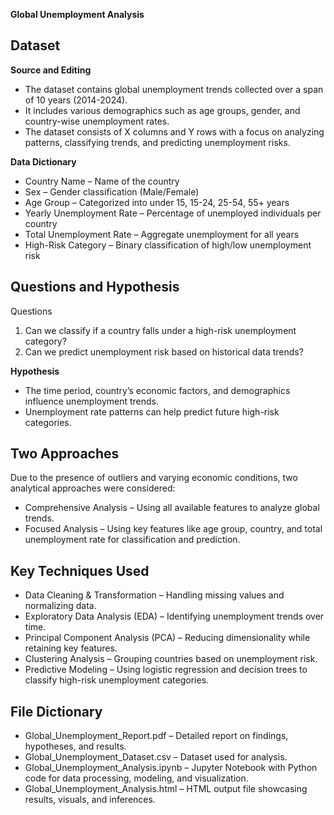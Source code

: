 **Global Unemployment Analysis**
## **Dataset**

**Source and Editing**
* The dataset contains global unemployment trends collected over a span of 10 years (2014-2024).
* It includes various demographics such as age groups, gender, and country-wise unemployment rates.
* The dataset consists of X columns and Y rows with a focus on analyzing patterns, classifying trends, and predicting unemployment risks.

**Data Dictionary**
* Country Name – Name of the country
* Sex – Gender classification (Male/Female)
* Age Group – Categorized into under 15, 15-24, 25-54, 55+ years
* Yearly Unemployment Rate – Percentage of unemployed individuals per country
* Total Unemployment Rate – Aggregate unemployment for all years
* High-Risk Category – Binary classification of high/low unemployment risk

## **Questions and Hypothesis**
Questions
1. Can we classify if a country falls under a high-risk unemployment category?
2. Can we predict unemployment risk based on historical data trends?

**Hypothesis**
* The time period, country’s economic factors, and demographics influence unemployment trends.
* Unemployment rate patterns can help predict future high-risk categories.

## **Two Approaches**
Due to the presence of outliers and varying economic conditions, two analytical approaches were considered:
* Comprehensive Analysis – Using all available features to analyze global trends.
* Focused Analysis – Using key features like age group, country, and total unemployment rate for classification and prediction.

## **Key Techniques Used**
* Data Cleaning & Transformation – Handling missing values and normalizing data.
* Exploratory Data Analysis (EDA) – Identifying unemployment trends over time.
* Principal Component Analysis (PCA) – Reducing dimensionality while retaining key features.
* Clustering Analysis – Grouping countries based on unemployment risk.
* Predictive Modeling – Using logistic regression and decision trees to classify high-risk unemployment categories.

## **File Dictionary**
* Global_Unemployment_Report.pdf – Detailed report on findings, hypotheses, and results.
* Global_Unemployment_Dataset.csv – Dataset used for analysis.
* Global_Unemployment_Analysis.ipynb – Jupyter Notebook with Python code for data processing, modeling, and visualization.
* Global_Unemployment_Analysis.html – HTML output file showcasing results, visuals, and inferences.
